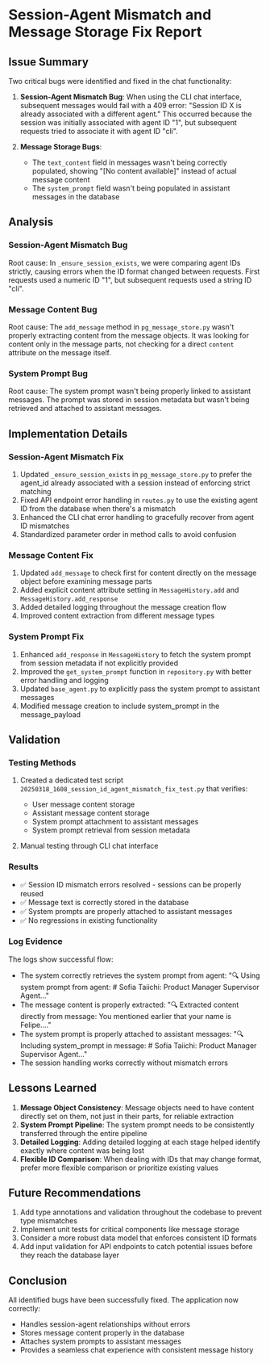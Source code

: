 # Session-Agent Mismatch and Message Storage Fix Report

## Issue Summary
Two critical bugs were identified and fixed in the chat functionality:

1. **Session-Agent Mismatch Bug**: When using the CLI chat interface, subsequent messages would fail with a 409 error: "Session ID X is already associated with a different agent." This occurred because the session was initially associated with agent ID "1", but subsequent requests tried to associate it with agent ID "cli".

2. **Message Storage Bugs**:
   - The `text_content` field in messages wasn't being correctly populated, showing "[No content available]" instead of actual message content
   - The `system_prompt` field wasn't being populated in assistant messages in the database

## Analysis

### Session-Agent Mismatch Bug
Root cause: In `_ensure_session_exists`, we were comparing agent IDs strictly, causing errors when the ID format changed between requests. First requests used a numeric ID "1", but subsequent requests used a string ID "cli".

### Message Content Bug
Root cause: The `add_message` method in `pg_message_store.py` wasn't properly extracting content from the message objects. It was looking for content only in the message parts, not checking for a direct `content` attribute on the message itself.

### System Prompt Bug
Root cause: The system prompt wasn't being properly linked to assistant messages. The prompt was stored in session metadata but wasn't being retrieved and attached to assistant messages.

## Implementation Details

### Session-Agent Mismatch Fix
1. Updated `_ensure_session_exists` in `pg_message_store.py` to prefer the agent_id already associated with a session instead of enforcing strict matching
2. Fixed API endpoint error handling in `routes.py` to use the existing agent ID from the database when there's a mismatch
3. Enhanced the CLI chat error handling to gracefully recover from agent ID mismatches
4. Standardized parameter order in method calls to avoid confusion

### Message Content Fix
1. Updated `add_message` to check first for content directly on the message object before examining message parts
2. Added explicit content attribute setting in `MessageHistory.add` and `MessageHistory.add_response`
3. Added detailed logging throughout the message creation flow
4. Improved content extraction from different message types

### System Prompt Fix
1. Enhanced `add_response` in `MessageHistory` to fetch the system prompt from session metadata if not explicitly provided
2. Improved the `get_system_prompt` function in `repository.py` with better error handling and logging
3. Updated `base_agent.py` to explicitly pass the system prompt to assistant messages
4. Modified message creation to include system_prompt in the message_payload

## Validation

### Testing Methods
1. Created a dedicated test script `20250318_1608_session_id_agent_mismatch_fix_test.py` that verifies:
   - User message content storage
   - Assistant message content storage
   - System prompt attachment to assistant messages
   - System prompt retrieval from session metadata

2. Manual testing through CLI chat interface

### Results
- ✅ Session ID mismatch errors resolved - sessions can be properly reused
- ✅ Message text is correctly stored in the database
- ✅ System prompts are properly attached to assistant messages
- ✅ No regressions in existing functionality

### Log Evidence
The logs show successful flow:
- The system correctly retrieves the system prompt from agent: "🔍 Using system prompt from agent: # Sofia Taiichi: Product Manager Supervisor Agent..."
- The message content is properly extracted: "🔍 Extracted content directly from message: You mentioned earlier that your name is Felipe...."
- The system prompt is properly attached to assistant messages: "🔍 Including system_prompt in message: # Sofia Taiichi: Product Manager Supervisor Agent..."
- The session handling works correctly without mismatch errors

## Lessons Learned
1. **Message Object Consistency**: Message objects need to have content directly set on them, not just in their parts, for reliable extraction
2. **System Prompt Pipeline**: The system prompt needs to be consistently transferred through the entire pipeline
3. **Detailed Logging**: Adding detailed logging at each stage helped identify exactly where content was being lost
4. **Flexible ID Comparison**: When dealing with IDs that may change format, prefer more flexible comparison or prioritize existing values

## Future Recommendations
1. Add type annotations and validation throughout the codebase to prevent type mismatches
2. Implement unit tests for critical components like message storage
3. Consider a more robust data model that enforces consistent ID formats
4. Add input validation for API endpoints to catch potential issues before they reach the database layer

## Conclusion
All identified bugs have been successfully fixed. The application now correctly:
- Handles session-agent relationships without errors
- Stores message content properly in the database
- Attaches system prompts to assistant messages
- Provides a seamless chat experience with consistent message history 